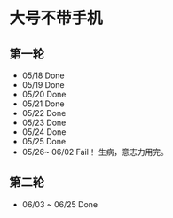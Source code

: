 # 大号不带手机
## 第一轮
* 05/18 Done
* 05/19 Done
* 05/20 Done
* 05/21 Done
* 05/22 Done
* 05/23 Done
* 05/24 Done
* 05/25 Done
* 05/26~ 06/02 Fail！ 生病，意志力用完。

## 第二轮
* 06/03 ~ 06/25 Done